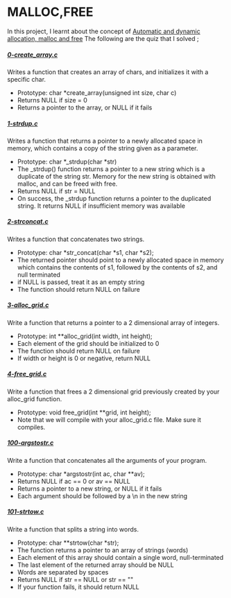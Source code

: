 # MALLOC,FREE

In this project, I learnt about the concept of [Automatic and dynamic allocation, malloc and free](https://intranet.alxswe.com/concepts/62)
The following are the quiz that I solved ;

##### [0-create_array.c](https://github.com/Dalvin984/alx-low_level_programming/blob/master/0x0B-malloc_free/0-create_array.c)
Writes a function that creates an array of chars, and initializes it with a specific char.
* Prototype: char *create_array(unsigned int size, char c)
* Returns NULL if size = 0
* Returns a pointer to the array, or NULL if it fails


##### [1-strdup.c](https://github.com/Dalvin984/alx-low_level_programming/blob/master/0x0B-malloc_free/1-strdup.c)
Writes a function that returns a pointer to a newly allocated space in memory, which contains a copy of the string given as a parameter.
* Prototype: char *_strdup(char *str)
* The _strdup() function returns a pointer to a new string which is a duplicate of the string str. Memory for the new string is obtained with malloc, and can be freed with free.
* Returns NULL if str = NULL
* On success, the _strdup function returns a pointer to the duplicated string. It returns NULL if insufficient memory was available

##### [2-strconcat.c](https://github.com/Dalvin984/alx-low_level_programming/blob/master/0x0B-malloc_free/2-str_concat.c)
Writes a function that concatenates two strings.
* Prototype: char *str_concat(char *s1, char *s2);
* The returned pointer should point to a newly allocated space in memory which contains the contents of s1, followed by the contents of s2, and null terminated
* if NULL is passed, treat it as an empty string
* The function should return NULL on failure

##### [3-alloc_grid.c](https://github.com/Dalvin984/alx-low_level_programming/blob/master/0x0B-malloc_free/3-alloc_grid.c)
Write a function that returns a pointer to a 2 dimensional array of integers.
* Prototype: int **alloc_grid(int width, int height);
* Each element of the grid should be initialized to 0
* The function should return NULL on failure
* If width or height is 0 or negative, return NULL

##### [4-free_grid.c](https://github.com/Dalvin984/alx-low_level_programming/blob/master/0x0B-malloc_free/4-free_grid.c)
Write a function that frees a 2 dimensional grid previously created by your alloc_grid function.
* Prototype: void free_grid(int **grid, int height);
* Note that we will compile with your alloc_grid.c file. Make sure it compiles.

##### [100-argstostr.c](https://github.com/Dalvin984/alx-low_level_programming/blob/master/0x0B-malloc_free/100-argstostr.c)
Write a function that concatenates all the arguments of your program.
* Prototype: char *argstostr(int ac, char **av);
* Returns NULL if ac == 0 or av == NULL
* Returns a pointer to a new string, or NULL if it fails
* Each argument should be followed by a \n in the new string

##### [101-strtow.c](https://github.com/Dalvin984/alx-low_level_programming/blob/master/0x0B-malloc_free/101-strtow.c)
Write a function that splits a string into words.
* Prototype: char **strtow(char *str);
* The function returns a pointer to an array of strings (words)
* Each element of this array should contain a single word, null-terminated
* The last element of the returned array should be NULL
* Words are separated by spaces 
* Returns NULL if str == NULL or str == ""
* If your function fails, it should return NULL


